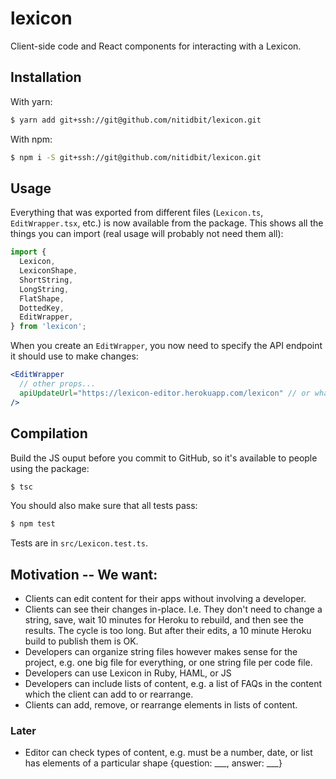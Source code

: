 lexicon
=======

Client-side code and React components for interacting with a Lexicon.

## Installation

With yarn:

```sh
$ yarn add git+ssh://git@github.com/nitidbit/lexicon.git
```

With npm:

```sh
$ npm i -S git+ssh://git@github.com/nitidbit/lexicon.git
```

## Usage

Everything that was exported from different files (`Lexicon.ts`, `EditWrapper.tsx`, etc.) is now available from the package. This shows all the things you can import (real usage will probably not need them all):

```ts
import {
  Lexicon,
  LexiconShape,
  ShortString,
  LongString,
  FlatShape,
  DottedKey,
  EditWrapper,
} from 'lexicon';
```

When you create an `EditWrapper`, you now need to specify the API endpoint it should use to make changes:

```jsx
<EditWrapper
  // other props...
  apiUpdateUrl="https://lexicon-editor.herokuapp.com/lexicon" // or whatever the correct URL is
/>
```

## Compilation

Build the JS ouput before you commit to GitHub, so it's available to people using the package:

```sh
$ tsc
```

You should also make sure that all tests pass:

```sh
$ npm test
```

Tests are in `src/Lexicon.test.ts`.


## Motivation -- We want:

- Clients can edit content for their apps without involving a developer.
- Clients can see their changes in-place. I.e. They don't need to change a string, save, wait 10
  minutes for Heroku to rebuild, and then see the results. The cycle is too long. But after their
  edits, a 10 minute Heroku build to publish them is OK.
- Developers can organize string files however makes sense for the project, e.g. one big file for
  everything, or one string file per code file.
- Developers can use Lexicon in Ruby, HAML, or JS
- Developers can include lists of content, e.g. a list of FAQs in the content which the client can
  add to or rearrange.
- Clients can add, remove, or rearrange elements in lists of content.


### Later

- Editor can check types of content, e.g. must be a number, date, or list has elements of a
  particular shape {question: ___, answer: ___}

